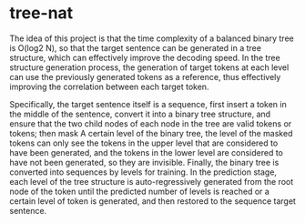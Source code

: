 # tree-nat
The idea of this project is that the time complexity of a balanced binary tree is O(log2 N), 
so that the target sentence can be generated in a tree structure, which can effectively improve the decoding speed. 
In the tree structure generation process, the generation of target tokens at each level can use the previously generated tokens as a reference, 
thus effectively improving the correlation between each target token.


Specifically, the target sentence itself is a sequence, first insert a <BOS> token in the middle of the sentence, convert it into a binary tree structure, 
and ensure that the two child nodes of each node in the tree are valid tokens or <EOS> tokens; then mask A certain level of the binary tree, 
the level of the masked tokens can only see the tokens in the upper level that are considered to have been generated, 
and the tokens in the lower level are considered to have not been generated, so they are invisible. 
Finally, the binary tree is converted into sequences by levels for training. In the prediction stage, 
each level of the tree structure is auto-regressively generated from the root node of the <BOS> token until the predicted number of levels is reached 
or a certain level of <EOS> token is generated, and then restored to the sequence target sentence.

